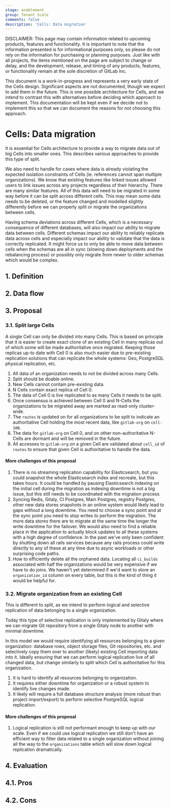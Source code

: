```yaml
---
stage: enablement
group: Tenant Scale
comments: false
description: 'Cells: Data migration'
---
```


DISCLAIMER:
This page may contain information related to upcoming products, features and
functionality. It is important to note that the information presented is for
informational purposes only, so please do not rely on the information for
purchasing or planning purposes. Just like with all projects, the items
mentioned on the page are subject to change or delay, and the development,
release, and timing of any products, features, or functionality remain at the
sole discretion of GitLab Inc.

This document is a work-in-progress and represents a very early state of the
Cells design. Significant aspects are not documented, though we expect to add
them in the future. This is one possible architecture for Cells, and we intend to
contrast this with alternatives before deciding which approach to implement.
This documentation will be kept even if we decide not to implement this so that
we can document the reasons for not choosing this approach.

# Cells: Data migration

It is essential for Cells architecture to provide a way to migrate data out of big Cells
into smaller ones. This describes various approaches to provide this type of split.

We also need to handle for cases where data is already violating the expected
isolation constraints of Cells (ie. references cannot span multiple
organizations). We know that existing features like linked issues allowed users
to link issues across any projects regardless of their hierarchy. There are many
similar features. All of this data will need to be migrated in some way before
it can be split across different cells. This may mean some data needs to be
deleted, or the feature changed and modelled slightly differently before we can
properly split or migrate the organizations between cells.

Having schema deviations across different Cells, which is a necessary
consequence of different databases, will also impact our ability to migrate
data between cells. Different schemas impact our ability to reliably replicate
data across cells and especially impact our ability to validate that the data is
correctly replicated. It might force us to only be able to move data between
cells when the schemas are all in sync (slowing down deployments and the
rebalancing process) or possibly only migrate from newer to older schemas which
would be complex.

## 1. Definition

## 2. Data flow

## 3. Proposal

### 3.1. Split large Cells

A single Cell can only be divided into many Cells. This is based on principle
that it is easier to create exact clone of an existing Cell in many replicas
out of which some will be made authoritative once migrated. Keeping those
replicas up-to date with Cell 0 is also much easier due to pre-existing
replication solutions that can replicate the whole systems: Geo, PostgreSQL
physical replication, etc.

1. All data of an organization needs to not be divided across many Cells.
1. Split should be doable online.
1. New Cells cannot contain pre-existing data.
1. N Cells contain exact replica of Cell 0.
1. The data of Cell 0 is live replicated to as many Cells it needs to be split.
1. Once consensus is achieved between Cell 0 and N-Cells the organizations to be migrated away
   are marked as read-only cluster-wide.
1. The `routes` is updated on for all organizations to be split to indicate an authoritative
   Cell holding the most recent data, like `gitlab-org` on `cell-100`.
1. The data for `gitlab-org` on Cell 0, and on other non-authoritative N-Cells are dormant
   and will be removed in the future.
1. All accesses to `gitlab-org` on a given Cell are validated about `cell_id` of `routes`
   to ensure that given Cell is authoritative to handle the data.

#### More challenges of this proposal

1. There is no streaming replication capability for Elasticsearch, but you could
   snapshot the whole Elasticsearch index and recreate, but this takes hours.
   It could be handled by pausing Elasticsearch indexing on the initial cell during
   the migration as indexing downtime is not a big issue, but this still needs
   to be coordinated with the migration process
1. Syncing Redis, Gitaly, CI Postgres, Main Postgres, registry Postgres, other
   new data stores snapshots in an online system would likely lead to gaps
   without a long downtime. You need to choose a sync point and at the sync
   point you need to stop writes to perform the migration. The more data stores
   there are to migrate at the same time the longer the write downtime for the
   failover. We would also need to find a reliable place in the application to
   actually block updates to all these systems with a high degree of
   confidence. In the past we've only been confident by shutting down all rails
   services because any rails process could write directly to any of these at
   any time due to async workloads or other surprising code paths.
1. How to efficiently delete all the orphaned data. Locating all `ci_builds`
   associated with half the organizations would be very expensive if we have to
   do joins. We haven't yet determined if we'd want to store an `organization_id`
   column on every table, but this is the kind of thing it would be helpful for.

### 3.2. Migrate organization from an existing Cell

This is different to split, as we intend to perform logical and selective replication
of data belonging to a single organization.

Today this type of selective replication is only implemented by Gitaly where we can migrate
Git repository from a single Gitaly node to another with minimal downtime.

In this model we would require identifying all resources belonging to a given organization:
database rows, object storage files, Git repositories, etc. and selectively copy them over
to another (likely) existing Cell importing data into it. Ideally ensuring that we can
perform logical replication live of all changed data, but change similarly to split
which Cell is authoritative for this organization.

1. It is hard to identify all resources belonging to organization.
1. It requires either downtime for organization or a robust system to identify
   live changes made.
1. It likely will require a full database structure analysis (more robust than project import/export)
   to perform selective PostgreSQL logical replication.

#### More challenges of this proposal

1. Logical replication is still not performant enough to keep up with our
   scale. Even if we could use logical replication we still don't have an
   efficient way to filter data related to a single organization without
   joining all the way to the `organizations` table which will slow down
   logical replication dramatically.

## 4. Evaluation

## 4.1. Pros

## 4.2. Cons
